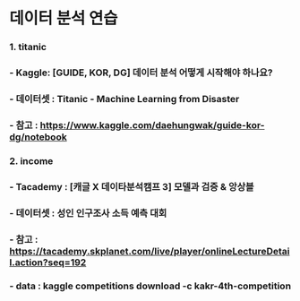 # 데이터 분석 연습

### 1. titanic 
### - Kaggle: [GUIDE, KOR, DG] 데이터 분석 어떻게 시작해야 하나요?
### - 데이터셋 : Titanic - Machine Learning from Disaster
### - 참고 : https://www.kaggle.com/daehungwak/guide-kor-dg/notebook

### 2. income 
### - Tacademy : [캐글 X 데이타분석캠프 3] 모델과 검증 & 앙상블
### - 데이터셋 : 성인 인구조사 소득 예측 대회
### - 참고 : https://tacademy.skplanet.com/live/player/onlineLectureDetail.action?seq=192
### - data : kaggle competitions download -c kakr-4th-competition